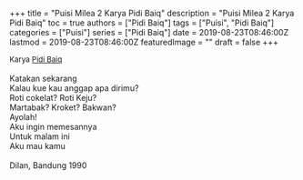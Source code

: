 +++
title = "Puisi Milea 2 Karya Pidi Baiq"
description = "Puisi Milea 2 Karya Pidi Baiq"
toc = true
authors = ["Pidi Baiq"]
tags = ["Puisi", "Pidi Baiq"]
categories = ["Puisi"]
series = ["Pidi Baiq"]
date = 2019-08-23T08:46:00Z
lastmod = 2019-08-23T08:46:00Z
featuredImage = ""
draft = false
+++

<div style="text-align: justify;">
<div style="font-size: small;">Karya <a href="/authors/pidi-baiq/" target="_blank">Pidi Baiq</a></div><br />
Katakan sekarang<br />Kalau kue kau anggap apa dirimu?<br />Roti cokelat? Roti Keju?<br />Martabak? Kroket? Bakwan?<br />Ayolah!<br />Aku ingin memesannya<br />Untuk malam ini<br />Aku mau kamu<br /><br />Dilan, Bandung 1990</i> </div></div></div>
